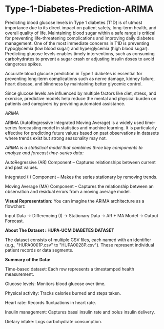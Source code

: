 # Type-1-Diabetes-Prediction-ARIMA

Predicting blood glucose levels in Type 1 diabetes (T1D) is of utmost importance due to its direct impact on patient safety, long-term health, and overall quality of life. Maintaining blood sugar within a safe range is critical for preventing life-threatening complications and improving daily diabetes management. One of the most immediate concerns in T1D is preventing hypoglycemia (low blood sugar) and hyperglycemia (high blood sugar). Predicting glucose levels enables timely interventions, such as consuming carbohydrates to prevent a sugar crash or adjusting insulin doses to avoid dangerous spikes.

Accurate blood glucose prediction in Type 1 diabetes is essential for preventing long-term complications such as nerve damage, kidney failure, heart disease, and blindness by maintaining better glycemic control.

Since glucose levels are influenced by multiple factors like diet, stress, and exercise, predictive models help reduce the mental and physical burden on patients and caregivers by providing automated assistance.

*ARIMA*

ARIMA (AutoRegressive Integrated Moving Average) is a widely used time-series forecasting model in statistics and machine learning. It is particularly effective for predicting future values based on past observations in datasets where trends exist but strong seasonality may not.

*ARIMA is a statistical model that combines three key components to analyze and forecast time-series data:*

AutoRegressive (AR) Component – Captures relationships between current and past values.

Integrated (I) Component – Makes the series stationary by removing trends.

Moving Average (MA) Component – Captures the relationship between an observation and residual errors from a moving average model.

**Visual Representation:**
You can imagine the ARIMA architecture as a flowchart:

Input Data → Differencing (I) → Stationary Data → AR + MA Model → Output Forecast.

**About The Dataset : HUPA-UCM DIABETES DATASET**

The dataset consists of multiple CSV files, each named with an identifier (e.g., "HUPA0001P.csv" to "HUPA0028P.csv"). These represent individual patient records or data segments.

**Summary of the Data:**

Time-based dataset: Each row represents a timestamped health measurement.

Glucose levels: Monitors blood glucose over time.

Physical activity: Tracks calories burned and steps taken.

Heart rate: Records fluctuations in heart rate.

Insulin management: Captures basal insulin rate and bolus insulin delivery.

Dietary intake: Logs carbohydrate consumption.

